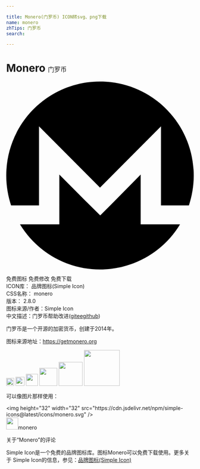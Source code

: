 ```yaml
---

title: Monero(门罗币) ICON转svg、png下载
name: monero
zhTips: 门罗币
search: 

---
```


# Monero  <small style="font-size: 60%;font-weight: 100">门罗币</small>

<div id="svg" class="svg-wrap">
<svg role="img" viewBox="0 0 24 24" xmlns="http://www.w3.org/2000/svg"><title>Monero icon</title><path d="M12 0C5.365 0 0 5.373 0 12.015c0 1.335.228 2.607.618 3.81h3.577V5.729L12 13.545l7.805-7.815v10.095h3.577c.389-1.203.618-2.475.618-3.81C24 5.375 18.635 0 12 0zm-1.788 15.307l-3.417-3.421v6.351H1.758C3.87 21.689 7.678 24 12 24s8.162-2.311 10.245-5.764h-5.04v-6.351l-3.386 3.421-1.788 1.79-1.814-1.79h-.005z"/></svg>
</div>
<detail full-name='monero'></detail>

<div class="detail-page">
<p>
<span><span class="badge-success badge">免费图标</span> <span class="badge-success badge">免费修改</span>  <span class="badge-success badge">免费下载</span> </span>
<br/>
<span>
ICON库：
<span class="badge-secondary badge">品牌图标(Simple Icon)</span> 
</span>
<br/>
<span>
CSS名称：
<span class="badge-secondary badge">monero</span> 
</span>

<br/>
<span>
版本：
<span class="badge-secondary badge">2.8.0</span> 
</span>
<br/>
<span>图标来源/作者：<span class="badge-light badge">Simple Icon</span></span> 
<br/>
<span class="zh-detail">中文描述：<span class="badge-primary badge">门罗币</span><span class="help-link"><span>帮助改进</span>(<a href="https://gitee.com/liuwave/icon-helper/edit/master/json/brands/monero.json" target="_blank" rel="noopener noreferrer">gitee</a><a href="https://github.com/liuwave/icon-helper/edit/master/json/brands/monero.json" target="_blank" rel="noopener noreferrer">github</a></span>)</span><br/>
</p>
</div><div class="description description alert alert-light"><p>门罗币是一个开源的加密货币，创建于2014年。</p><p>图标来源地址：<a href="https://getmonero.org" target="_blank" rel="noopener noreferrer">https://getmonero.org</a></p></div>
<div class="alert alert-dark">
<img height="21" width="21" src="https://cdn.jsdelivr.net/npm/simple-icons@latest/icons/monero.svg" />
<img height="24" width="24" src="https://cdn.jsdelivr.net/npm/simple-icons@latest/icons/monero.svg" />
<img height="32" width="32" src="https://cdn.jsdelivr.net/npm/simple-icons@latest/icons/monero.svg" />
<img height="48" width="48" src="https://cdn.jsdelivr.net/npm/simple-icons@latest/icons/monero.svg" />
<img height="64" width="64" src="https://cdn.jsdelivr.net/npm/simple-icons@latest/icons/monero.svg" />
<img height="96" width="96" src="https://cdn.jsdelivr.net/npm/simple-icons@latest/icons/monero.svg" />

</div>
<div>
  <p>可以像图片那样使用：    
  </p>
  <div class="alert alert-primary" style="font-size: 14px">
    &lt;img height="32" width="32" src="https://cdn.jsdelivr.net/npm/simple-icons@latest/icons/monero.svg" /&gt;
    <copy-btn content='<img height="32" width="32" src="https://cdn.jsdelivr.net/npm/simple-icons@latest/icons/monero.svg" />'></copy-btn>
  </div>
  <div class="alert alert-secondary">
    <img height="32" width="32" src="https://cdn.jsdelivr.net/npm/simple-icons@latest/icons/monero.svg" />monero
    <copy-btn content="monero" btn-title="复制图标名称"></copy-btn>
  </div>
</div>

<Vssue title="关于“Monero”的评论" >关于“Monero”的评论</Vssue>


<div><p>Simple Icon是一个免费的品牌图标库。图标Monero可以免费下载使用。更多关于  Simple Icon的信息，参见：<a target="_blank" href="https://iconhelper.cn/brands.html">品牌图标(Simple Icon)</a>
</p></div>
